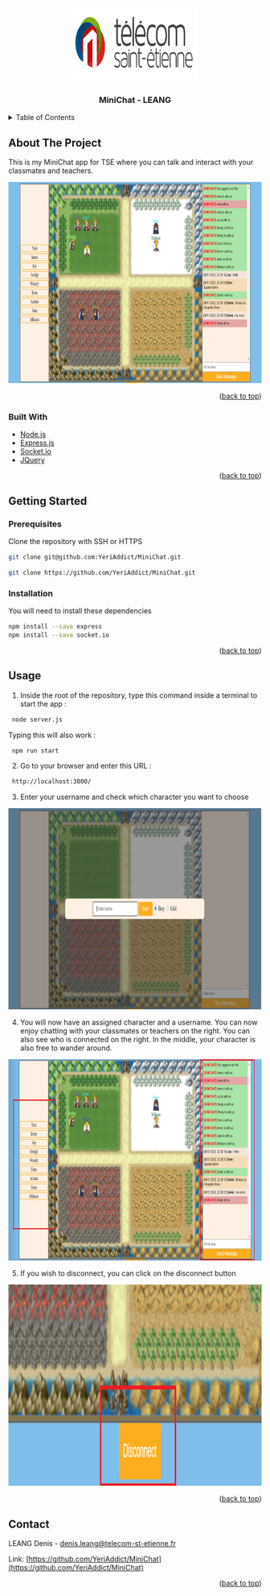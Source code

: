 <!-- PROJECT LOGO -->
<br />
<div align="center">
  <a href="https://github.com/YeriAddict/MiniChat">
    <img src="images/logo.PNG" alt="Logo" width="250" height="150">
  </a>

  <h3 align="center">MiniChat - LEANG</h3>

</div>

<!-- TABLE OF CONTENTS -->
<details>
  <summary>Table of Contents</summary>
  <ol>
    <li>
      <a href="#about-the-project">About The Project</a>
      <ul>
        <li><a href="#built-with">Built With</a></li>
      </ul>
    </li>
    <li>
      <a href="#getting-started">Getting Started</a>
      <ul>
        <li><a href="#prerequisites">Prerequisites</a></li>
        <li><a href="#installation">Installation</a></li>
      </ul>
    </li>
    <li><a href="#usage">Usage</a></li>
    <li><a href="#contact">Contact</a></li>
  </ol>
</details>



<!-- ABOUT THE PROJECT -->
## About The Project

This is my MiniChat app for TSE where you can talk and interact with your classmates and teachers.

<img src="images/screen.PNG" alt="Logo" width="900" height="400">

<p align="right">(<a href="#top">back to top</a>)</p>

### Built With

* [Node.js](https://nodejs.org/en/)
* [Express.js](https://expressjs.com/fr/)
* [Socket.io](https://socket.io/)
* [JQuery](https://jquery.com)

<p align="right">(<a href="#top">back to top</a>)</p>

<!-- GETTING STARTED -->
## Getting Started

### Prerequisites

Clone the repository with SSH or HTTPS
   ```sh
   git clone git@github.com:YeriAddict/MiniChat.git
   ```
   ```sh
   git clone https://github.com/YeriAddict/MiniChat.git
   ```

### Installation

You will need to install these dependencies 
  ```sh
  npm install --save express 
  npm install --save socket.io
  ```

<p align="right">(<a href="#top">back to top</a>)</p>

<!-- USAGE EXAMPLES -->
## Usage

1. Inside the root of the repository, type this command inside a terminal to start the app :
 ```sh
  node server.js
  ```
Typing this will also work :
 ```sh
  npm run start
  ```

2. Go to your browser and enter this URL :
 ```sh
  http://localhost:3000/
  ```

3. Enter your username and check which character you want to choose

<img src="images/screen1.PNG" alt="Logo" width="900" height="400">

4. You will now have an assigned character and a username. You can now enjoy chatting with your classmates or teachers on the right. You can also see who is connected on the right. In the middle, your character is also free to wander around.

<img src="images/screen2.PNG" alt="Logo" width="900" height="400">

5. If you wish to disconnect, you can click on the disconnect button 

<img src="images/screen3.PNG" alt="Logo" width="900" height="400">

<p align="right">(<a href="#top">back to top</a>)</p>

<!-- CONTACT -->
## Contact

LEANG Denis - denis.leang@telecom-st-etienne.fr 

Link: [https://github.com/YeriAddict/MiniChat](https://github.com/YeriAddict/MiniChat)

<p align="right">(<a href="#top">back to top</a>)</p>
